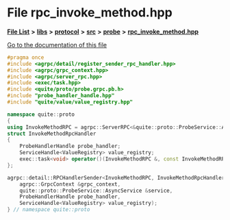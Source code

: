 

# File rpc\_invoke\_method.hpp

[**File List**](files.md) **>** [**libs**](dir_6719ab1f1f7655efc2fa43f7eb574fd1.md) **>** [**protocol**](dir_256d27db1e44b9b04d67f4c92d3fc698.md) **>** [**src**](dir_62c749a433f68b441b7c0425b5469d66.md) **>** [**probe**](dir_8a7b54f280cdd6b46c67f9938f379d86.md) **>** [**rpc\_invoke\_method.hpp**](rpc__invoke__method_8hpp.md)

[Go to the documentation of this file](rpc__invoke__method_8hpp.md)


```C++
#pragma once
#include <agrpc/detail/register_sender_rpc_handler.hpp>
#include <agrpc/grpc_context.hpp>
#include <agrpc/server_rpc.hpp>
#include <exec/task.hpp>
#include <quite/proto/probe.grpc.pb.h>
#include "probe_handler_handle.hpp"
#include "quite/value/value_registry.hpp"

namespace quite::proto
{
using InvokeMethodRPC = agrpc::ServerRPC<&quite::proto::ProbeService::AsyncService::RequestInvokeMethod>;
struct InvokeMethodRpcHandler
{
    ProbeHandlerHandle probe_handler;
    ServiceHandle<ValueRegistry> value_registry;
    exec::task<void> operator()(InvokeMethodRPC &, const InvokeMethodRPC::Request &) const;
};

agrpc::detail::RPCHandlerSender<InvokeMethodRPC, InvokeMethodRpcHandler> make_rpc_invoke_method(
    agrpc::GrpcContext &grpc_context,
    quite::proto::ProbeService::AsyncService &service,
    ProbeHandlerHandle probe_handler,
    ServiceHandle<ValueRegistry> value_registry);
} // namespace quite::proto
```


